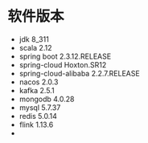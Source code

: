 # 软件版本
* jdk 8_311
* scala 2.12
* spring boot 2.3.12.RELEASE 
* spring-cloud Hoxton.SR12
* spring-cloud-alibaba 2.2.7.RELEASE
* nacos 2.0.3
* kafka 2.5.1
* mongodb 4.0.28
* mysql 5.7.37
* redis 5.0.14
* flink 1.13.6
* 